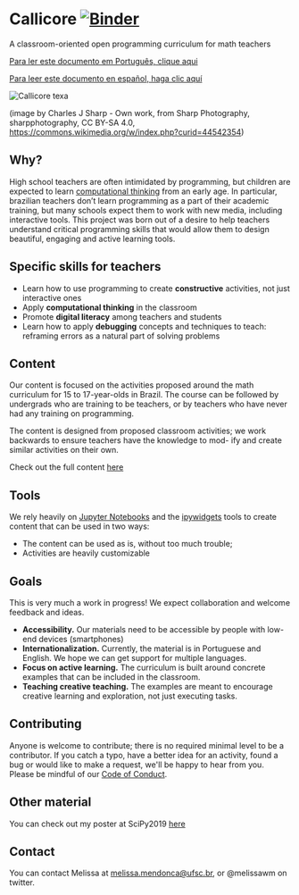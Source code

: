 # Callicore [![Binder](https://mybinder.org/badge_logo.svg)](https://mybinder.org/v2/gh/melissawm/callicore/master)

A classroom-oriented open programming curriculum for math teachers

[Para ler este documento em Português, clique aqui](README_pt_br.md)

[Para leer este documento en español, haga clic aquí](README_es.md)

![Callicore texa](<https://github.com/melissawm/callicore/blob/master/640px-Texa_eighty-eight_(Callicore_texa).jpg>)

(image by Charles J Sharp - Own work, from Sharp Photography, sharpphotography, CC BY-SA 4.0, https://commons.wikimedia.org/w/index.php?curid=44542354)

## Why?

High school teachers are often intimidated by programming, but children are expected to learn [computational thinking](https://en.wikipedia.org/wiki/Computational_thinking) from an early age. In particular, brazilian teachers don’t learn programming as a part of their academic training, but many schools expect them to work with new media, including interactive tools. This project was born out of a desire to help teachers understand critical programming skills that would allow them to design beautiful, engaging and active learning tools.

## Specific skills for teachers

- Learn how to use programming to create **constructive** activities, not just interactive ones
- Apply **computational thinking** in the classroom
- Promote **digital literacy** among teachers and students
- Learn how to apply **debugging** concepts and techniques to teach: reframing errors as a natural part of solving problems

## Content

Our content is focused on the activities proposed around the math curriculum for 15 to 17-year-olds in Brazil. The course can be followed by undergrads who are training to be teachers, or by teachers who have never had any training on programming.

The content is designed from proposed classroom activities; we work backwards to ensure teachers have the knowledge to mod-
ify and create similar activities on their own.

Check out the full content [here](index.md)

## Tools

We rely heavily on [Jupyter Notebooks](https://jupyter.org/) and the [ipywidgets](https://ipywidgets.readthedocs.io) tools to create content that can be used in two ways:

- The content can be used as is, without too much trouble;
- Activities are heavily customizable

## Goals

This is very much a work in progress! We expect collaboration and welcome feedback and ideas.

- **Accessibility.** Our materials need to be accessible by people with low-end devices (smartphones)
- **Internationalization.** Currently, the material is in Portuguese and English. We hope we can get support for multiple languages.
- **Focus on active learning.** The curriculum is built around concrete examples that can be included in the classroom.
- **Teaching creative teaching.** The examples are meant to encourage creative learning and exploration, not just executing
  tasks.

## Contributing

Anyone is welcome to contribute; there is no required minimal level to be a contributor. If you catch a typo, have a better idea for an activity, found a bug or would like to make a request, we'll be happy to hear from you. Please be mindful of our [Code of Conduct](code_of_conduct.md).

## Other material

You can check out my poster at SciPy2019 [here](https://www.overleaf.com/read/qwmnrhzfbrmr)

## Contact

You can contact Melissa at melissa.mendonca@ufsc.br, or @melissawm on twitter.
